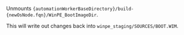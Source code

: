 Unmounts `{automationWorkerBaseDirectory}/build-{newOsNode.fqn}/WinPE_BootImageDir`.

This will write out changes back into `winpe_staging/SOURCES/BOOT.WIM`.